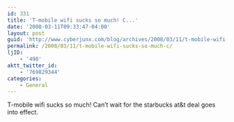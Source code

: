 ```yaml
---
id: 331
title: 'T-mobile wifi sucks so much! C...'
date: '2008-03-11T09:33:47-04:00'
layout: post
guid: 'http://www.cyberjunx.com/blog/archives/2008/03/11/t-mobile-wifi-sucks-so-much-c/'
permalink: /2008/03/11/t-mobile-wifi-sucks-so-much-c/
ljID:
    - '498'
aktt_twitter_id:
    - '769829344'
categories:
    - General
---
```


T-mobile wifi sucks so much! Can’t wait for the starbucks at&amp;t deal goes into effect.